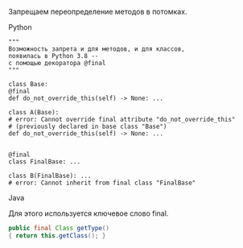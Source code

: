 Запрещаем переопределение методов в потомках.

Python
```declarative
"""
Возможность запрета и для методов, и для классов,
появилась в Python 3.8 --
с помощью декоратора @final
"""

class Base:
@final
def do_not_override_this(self) -> None: ...

class A(Base):
# error: Cannot override final attribute "do_not_override_this"
# (previously declared in base class "Base")
def do_not_override_this(self) -> None: ...


@final
class FinalBase: ...

class B(FinalBase): ...
# error: Cannot inherit from final class "FinalBase"

```
Java

Для этого используется ключевое слово final.
```java
public final Class getType()
{ return this.getClass(); }
```
 
